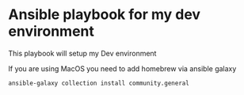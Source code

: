 # Ansible playbook for my dev environment

This playbook will setup my Dev environment

If you are using MacOS you need to add homebrew via ansible galaxy
```bash
ansible-galaxy collection install community.general
```

